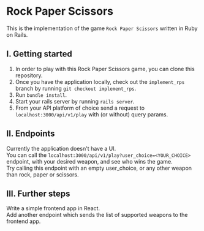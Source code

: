 # Rock Paper Scissors 

This is the implementation of the game `Rock Paper Scissors` written in Ruby on Rails.

## I. Getting started

1. In order to play with this Rock Paper Scissors game, you can clone this repository.
2. Once you have the application locally, check out the `implement_rps` branch by running `git checkout implement_rps`.
3. Run `bundle install`.
4. Start your rails server by running `rails server`.
5. From your API platform of choice send a request to `localhost:3000/api/v1/play` with (or without) query params.

## II. Endpoints

Currently the application doesn't have a UI.\
You can call the `localhost:3000/api/v1/play?user_choice=<YOUR_CHOICE>` endpoint, with your desired weapon, and see who wins the game.\
Try calling this endpoint with an empty user_choice, or any other weapon than rock, paper or scissors.

## III. Further steps

Write a simple frontend app in React.\
Add another endpoint which sends the list of supported weapons to the frontend app.
